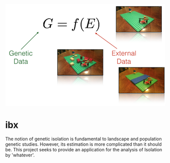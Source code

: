 ![Isolation by Whatever the hell we want](media/characteristic_model.png)

# ibx
The notion of genetic isolation is fundamental to landscape and population genetic studies.
However, its estimation is more complicated than it should be.  This project seeks to provide
an application for the analysis of Isolation by 'whatever'.
